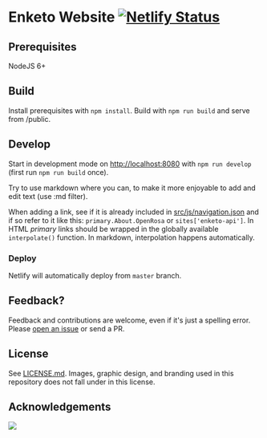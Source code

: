 Enketo Website [![Netlify Status](https://api.netlify.com/api/v1/badges/1e5fe7c0-57af-459c-8edb-752f4a1829f7/deploy-status)](https://app.netlify.com/sites/sheep-shearer-electrodes-37175/deploys)
================

## Prerequisites

NodeJS 6+

## Build

Install prerequisites with `npm install`. Build with `npm run build` and serve from /public.

## Develop

Start in development mode on [http://localhost:8080](http://localhost:8080) with `npm run develop` (first run `npm run build` once).

Try to use markdown where you can, to make it more enjoyable to add and edit text (use :md filter).

When adding a link, see if it is already included in [src/js/navigation.json](./src/js/navigation.json) and if so refer to it like this: `primary.About.OpenRosa` or `sites['enketo-api']`. In HTML _primary_ links should be wrapped in the globally available `interpolate()` function. In markdown, interpolation happens automatically.

### Deploy

Netlify will automatically deploy from `master` branch.

## Feedback?

Feedback and contributions are welcome, even if it's just a spelling error. Please [open an issue](https://github.com/enketo/enketo-website/issues/new) or send a PR.

## License

See [LICENSE.md](./LICENSE.md). Images, graphic design, and branding used in this repository does not fall under in this license.

## Acknowledgements

<a href="https://www.netlify.com">
  <img src="https://www.netlify.com/img/global/badges/netlify-light.svg">
</a>
